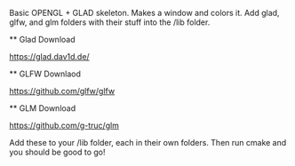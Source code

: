 Basic OPENGL + GLAD skeleton. Makes a window and colors it. Add glad, glfw, and glm folders with their stuff into the /lib folder.

** Glad Download

https://glad.dav1d.de/

** GLFW Downlaod

https://github.com/glfw/glfw

** GLM Download

https://github.com/g-truc/glm

Add these to your /lib folder, each in their own folders. Then run cmake and you should be good to go!
